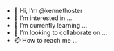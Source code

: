 - 👋 Hi, I’m @kennethoster
- 👀 I’m interested in ...
- 🌱 I’m currently learning ...
- 💞️ I’m looking to collaborate on ...
- 📫 How to reach me ...

<!---
kennethoster/kennethoster is a ✨ special ✨ repository because its `README.md` (this file) appears on your GitHub profile.
You can click the Preview link to take a look at your changes.
--->
